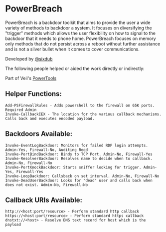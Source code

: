 # PowerBreach
PowerBreach is a backdoor toolkit that aims to provide the user a wide variety of methods to backdoor a system. It focuses on diversifying the "trigger" methods which allows the user flexibility on how to signal to the backdoor that it needs to phone home. PowerBreach focuses on memory only methods that do not persist across a reboot without further assistance and is not a silver bullet when it comes to cover communications. 

Developed by [@sixdub](https://twitter.com/sixdub)

The following people helped or aided the work directly or indirectly:

Part of Veil's [PowerTools](https://github.com/Veil-Framework/PowerTools)


## Helper Functions:
    Add-PSFirewallRules - Adds powershell to the firewall on 65K ports. Required Admin
    Invoke-CallbackIEX - The location for the various callback mechanisms. Calls back and executes encoded payload.

## Backdoors Available:
    Invoke-EventLogBackdoor: Monitors for failed RDP login attempts. Admin-Yes, Firewall-No, Auditing Reqd
    Invoke-PortBindBackdoor: Binds to TCP Port. Admin-No, Firewall-Yes
    Invoke-ResolverBackdoor: Resolves name to decide when to callback. Admin-No, Firewall-No
    Invoke-PortKnockBackdoor: Starts sniffer looking for trigger. Admin-Yes, Firewall-Yes
    Invoke-LoopBackdoor: Callsback on set interval. Admin-No, Firewall-No
    Invoke-DeadUserBackdoor: Looks for "dead" user and calls back when does not exist. Admin-No, Firewall-No

## Callback URIs Available:
    http://<host:port/resource> - Perform standard http callback
    https://<host:port/resource> - Perform standard https callback
    dnstxt://<host> - Resolve DNS text record for host which is the payload
